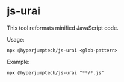 # js-urai

This tool reformats minified JavaScript code.

Usage:
```
npx @hyperjumptech/js-urai <glob-pattern>
```

Example:
```
npx @hyperjumptech/js-urai "**/*.js"
```
